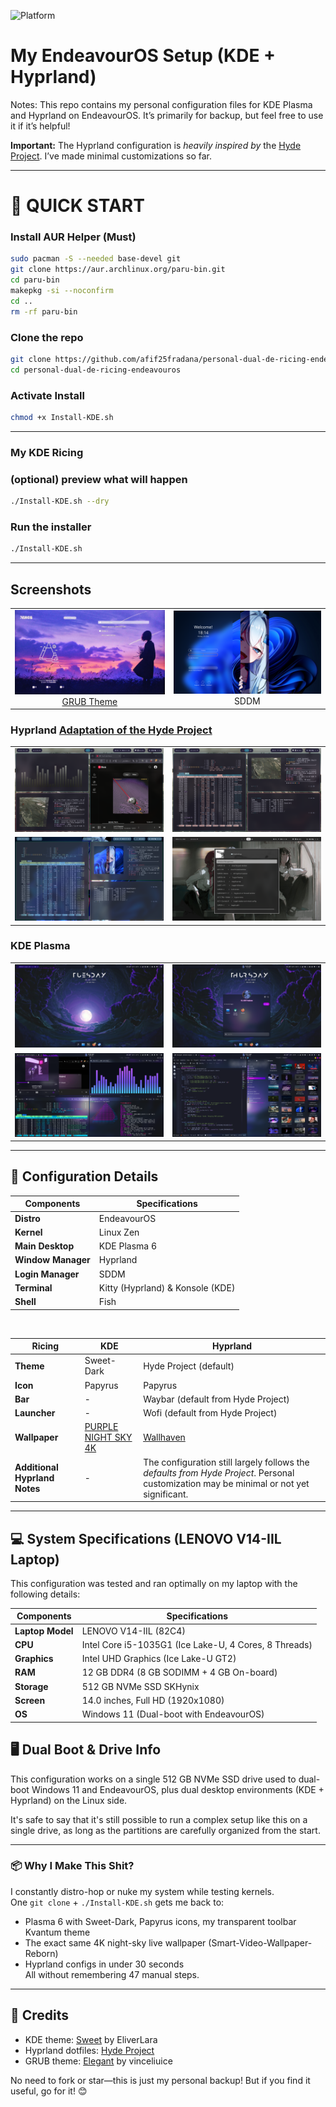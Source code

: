 ![Platform](https://img.shields.io/badge/platform-EndeavourOS-blueviolet)

# My EndeavourOS Setup (KDE + Hyprland)

Notes: This repo contains my personal configuration files for KDE Plasma and Hyprland on EndeavourOS. It’s primarily for backup, but feel free to use it if it’s helpful!

**Important:** The Hyprland configuration is *heavily inspired by* the [Hyde Project](https://github.com/HyDE-Project/HyDE). I’ve made minimal customizations so far.

---

# 🚀 QUICK START

### Install AUR Helper (Must)
```bash
sudo pacman -S --needed base-devel git
git clone https://aur.archlinux.org/paru-bin.git
cd paru-bin
makepkg -si --noconfirm
cd ..
rm -rf paru-bin
```

### Clone the repo
```bash
git clone https://github.com/afif25fradana/personal-dual-de-ricing-endeavouros.git
cd personal-dual-de-ricing-endeavouros
```
### Activate Install
```bash
chmod +x Install-KDE.sh
```

---

### My KDE Ricing

### (optional) preview what will happen
```bash
./Install-KDE.sh --dry
```

### Run the installer
```bash
./Install-KDE.sh
```

---

## Screenshots

<table>
  <tr>
    <td align="center">
      <img src="https://github.com/afif25fradana/dump-screenshot/blob/1688bdedbff7dc3a353633b5c605b54530b5452c/Login/GRUB.jpg" alt="GRUB Screenshot" width="100%">
      <br>
      <a href="https://github.com/vinceliuice/Elegant-grub2-themes" target="_blank">GRUB Theme</a>
    </td>
    <td align="center">
      <img src="https://github.com/afif25fradana/dump-screenshot/blob/1688bdedbff7dc3a353633b5c605b54530b5452c/Login/sddm_screenshot.png" alt="SDDM Screenshot" width="100%">
      <br>
      SDDM
    </td>
  </tr>
</table>

### Hyprland [Adaptation of the Hyde Project](https://github.com/HyDE-Project/HyDE)

<table>
  <tr>
    <td align="center">
      <img src="https://github.com/afif25fradana/dump-screenshot/blob/1688bdedbff7dc3a353633b5c605b54530b5452c/Hyprland/250727_12h50m03s_screenshot.png" alt="Hyprland Screenshot 1" width="100%">
      <br>
      </td>
    <td align="center">
      <img src="https://github.com/afif25fradana/dump-screenshot/blob/1688bdedbff7dc3a353633b5c605b54530b5452c/Hyprland/250727_12h51m24s_screenshot.png" alt="Hyprland Screenshot 2" width="100%">
      <br>
      </td>
  </tr>
  <tr>
    <td align="center">
      <img src="https://github.com/afif25fradana/dump-screenshot/blob/1688bdedbff7dc3a353633b5c605b54530b5452c/Hyprland/250727_12h52m22s_screenshot.png" alt="Hyprland Screenshot 3" width="100%">
      <br>
      </td>
    <td align="center">
      <img src="https://github.com/afif25fradana/dump-screenshot/blob/1688bdedbff7dc3a353633b5c605b54530b5452c/Hyprland/250726_17h53m50s_screenshot.png" alt="Hyprland Screenshot 4" width="100%">
      <br>
      </td>
  </tr>
</table>

### KDE Plasma

<table>
  <tr>
    <td align="center">
      <img src="https://github.com/afif25fradana/dump-screenshot/blob/1688bdedbff7dc3a353633b5c605b54530b5452c/KDE/Screenshot_20250729_222620.png" alt="KDE Screenshot 1" width="100%">
      <br>
      </td>
    <td align="center">
      <img src="https://github.com/afif25fradana/dump-screenshot/blob/1688bdedbff7dc3a353633b5c605b54530b5452c/KDE/Screenshot_20250731_092322.png" alt="KDE Screenshot 2" width="100%">
      <br>
      </td>
  </tr>
  <tr>
    <td align="center">
      <img src="https://github.com/afif25fradana/dump-screenshot/blob/1688bdedbff7dc3a353633b5c605b54530b5452c/KDE/Screenshot_20250731_093054.png" alt="KDE Screenshot 3" width="100%">
      <br>
      </td>
    <td align="center">
      <img src="https://github.com/afif25fradana/dump-screenshot/blob/1688bdedbff7dc3a353633b5c605b54530b5452c/KDE/Screenshot_20250731_093156.png" alt="KDE Screenshot 4" width="100%">
      <br>
      </td>
  </tr>
</table>

---

## 📖 Configuration Details
| Components        | Specifications        |
|-------------------|----------------------|
| **Distro**        | EndeavourOS          |
| **Kernel**        | Linux Zen            |
| **Main Desktop**  | KDE Plasma 6         |
| **Window Manager**| Hyprland             |
| **Login Manager** | SDDM                 |
| **Terminal**      | Kitty (Hyprland) & Konsole (KDE) |
| **Shell**         | Fish                 |

<br>

| Ricing       | KDE            | Hyprland                |
|--------------|----------------|-------------------------|
| **Theme**    | Sweet-Dark     | Hyde Project (default)  |
| **Icon**     | Papyrus        | Papyrus                 |
| **Bar**      | -              | Waybar (default from Hyde Project) |
| **Launcher** | -              | Wofi (default from Hyde Project)   |
| **Wallpaper**| [PURPLE NIGHT SKY 4K](https://steamcommunity.com/sharedfiles/filedetails/?id=3020093729) | [Wallhaven](https://wallhaven.cc) |
| **Additional Hyprland Notes** | - | The configuration still largely follows the *defaults from Hyde Project*. Personal customization may be minimal or not yet significant. |

---

## 💻 System Specifications (LENOVO V14-IIL Laptop)

This configuration was tested and ran optimally on my laptop with the following details:

| Components      | Specifications                      |
|-----------------|------------------------------------|
| **Laptop Model**| LENOVO V14-IIL (82C4)              |
| **CPU**         | Intel Core i5-1035G1 (Ice Lake-U, 4 Cores, 8 Threads) |
| **Graphics**    | Intel UHD Graphics (Ice Lake-U GT2)|
| **RAM**         | 12 GB DDR4 (8 GB SODIMM + 4 GB On-board) |
| **Storage**     | 512 GB NVMe SSD SKHynix            |
| **Screen**      | 14.0 inches, Full HD (1920x1080)   |
| **OS**          | Windows 11 (Dual-boot with EndeavourOS) |

## 🖥️ Dual Boot & Drive Info

This configuration works on a single 512 GB NVMe SSD drive used to dual-boot Windows 11 and EndeavourOS, plus dual desktop environments (KDE + Hyprland) on the Linux side.

It's safe to say that it's still possible to run a complex setup like this on a single drive, as long as the partitions are carefully organized from the start.

---

### 📦 Why I Make This Shit?

I constantly distro-hop or nuke my system while testing kernels.  
One `git clone` + `./Install-KDE.sh` gets me back to:
- Plasma 6 with Sweet-Dark, Papyrus icons, my transparent toolbar Kvantum theme  
- The exact same 4K night-sky live wallpaper (Smart-Video-Wallpaper-Reborn)
- Hyprland configs in under 30 seconds  
All without remembering 47 manual steps.

---

## 📜 Credits
- KDE theme: [Sweet](https://github.com/EliverLara/Sweet) by EliverLara
- Hyprland dotfiles: [Hyde Project](https://github.com/Hyde-project/hyde)
- GRUB theme: [Elegant](https://github.com/vinceliuice/Elegant-grub2-themes) by vinceliuice

No need to fork or star—this is just my personal backup! But if you find it useful, go for it! 😊

